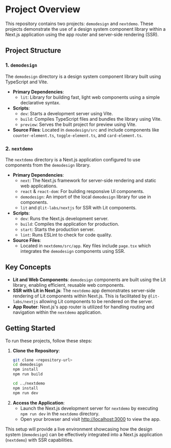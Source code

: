 # Project Overview

This repository contains two projects: `demodesign` and `nextdemo`. These projects demonstrate the use of a design system component library within a Next.js application using the app router and server-side rendering (SSR).

## Project Structure

### 1. `demodesign`

The `demodesign` directory is a design system component library built using TypeScript and Vite.

- **Primary Dependencies**:
  - `lit`: Library for building fast, light web components using a simple declarative syntax.
- **Scripts**:
  - `dev`: Starts a development server using Vite.
  - `build`: Compiles TypeScript files and bundles the library using Vite.
  - `preview`: Serves the built project for preview using Vite.
- **Source Files**: Located in `demodesign/src` and include components like `counter-element.ts`, `toggle-element.ts`, and `card-element.ts`.

### 2. `nextdemo`

The `nextdemo` directory is a Next.js application configured to use components from the `demodesign` library.

- **Primary Dependencies**:
  - `next`: The Next.js framework for server-side rendering and static web applications.
  - `react` & `react-dom`: For building responsive UI components.
  - `demodesign`: An import of the local `demodesign` library for use in components.
  - `lit` and `@lit-labs/nextjs` for SSR with Lit components.
- **Scripts**:
  - `dev`: Runs the Next.js development server.
  - `build`: Compiles the application for production.
  - `start`: Starts the production server.
  - `lint`: Runs ESLint to check for code quality.
- **Source Files**:
  - Located in `nextdemo/src/app`. Key files include `page.tsx` which integrates the `demodesign` components using SSR.

## Key Concepts

- **Lit and Web Components**: `demodesign` components are built using the Lit library, enabling efficient, reusable web components.
- **SSR with Lit in Next.js**: The `nextdemo` app demonstrates server-side rendering of Lit components within Next.js. This is facilitated by `@lit-labs/nextjs` allowing Lit components to be rendered on the server.
- **App Router**: Next.js's app router is utilized for handling routing and navigation within the `nextdemo` application.

## Getting Started

To run these projects, follow these steps:

1. **Clone the Repository**:
   ```bash
   git clone <repository-url>
   cd demodesign
   npm install
   npm run build

   cd ../nextdemo
   npm install
   npm run dev
   ```
2. **Access the Application**:
   - Launch the Next.js development server for `nextdemo` by executing `npm run dev` in the `nextdemo` directory.
   - Open your browser and visit [http://localhost:3000](http://localhost:3000) to view the app.

This setup will provide a live environment showcasing how the design system (`demodesign`) can be effectively integrated into a Next.js application (`nextdemo`) with SSR capabilities.
